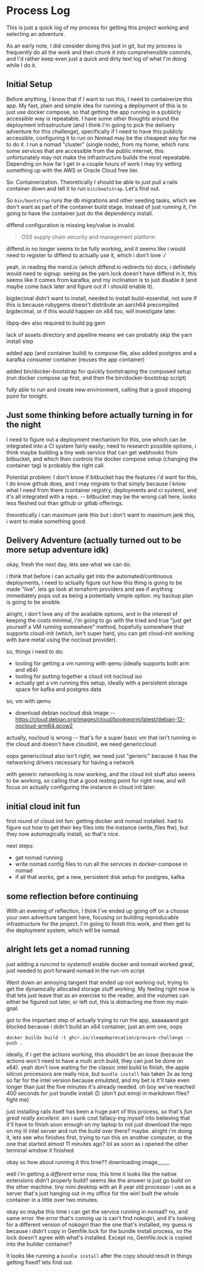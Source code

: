 # Process Log

This is just a quick log of my process for getting this project working and selecting an adventure.

As an early note, I did consider doing this just in git, but my process is frequently do all the work and then chunk it into comprehensible commits, and I'd rather keep even just a quick and dirty text log of what I'm doing while I do it.

## Initial Setup

Before anything, I know that if I want to run this, I need to containerize this app.
My fast, plain and simple idea for running a deployment of this is to just use docker compose, so that getting the app running in a publicly accessible way is repeatable.
I have some other thoughts around the deployment infrastructure (and I think I'm going to pick the delivery adventure for this challenge), specifically if I need to have this publicly accessible, configuring it to run on Nomad may be the cheapest way for me to do it.
I run a nomad "cluster" (single node), from my home, which runs some services that are accessible from the public internet, this unfortunately may not make the infrastructure builds the most repeatable.
Depending on how far I get in a couple hours of work I may try setting something up with the AWS or Oracle Cloud free tier.

So: Containerization.
Theoretically I should be able to just pull a rails container down and tell it to run `bin/bootstrap`.
Let's find out.

So `bin/bootstrap` runs the db migrations and other seeding tasks, which we don't want as part of the container build stage.
Instead of just running it, I'm going to have the container just do the dependency install.

diffend configuration is missing key/value is invalid.

> OSS supply chain security and management platform

diffend.io no longer seems to be fully working, and it seems like i would need to register to diffend to actually use it, which i don't love :/

yeah, in reading the mend.io (which diffend.io redirects to) docs, i definitely would need to signup. seeing as the yarn.lock doesn't have diffend in it, this seems like it comes from karafka, and my inclination is to just disable it (and maybe come back later and figure out if i should enable it).

bigdecimal didn't want to install, needed to install build-essential, not sure if this is because rubygems doesn't distribute an aarch64 precompiled bigdecimal, or if this would happen on x64 too, will investigate later.

libpq-dev also required to build pg gem

lack of assets directory and pipeline means we can probably skip the yarn install step

added app (and container build) to compose file, also added postgres and a karafka consumer container (reuses the app container)

added bin/docker-bootstrap for quickly bootstraping the composed setup (run docker compose up first, and then the bin/docker-bootstrap script)

fully able to run and create new environment, calling that a good stopping point for tonight.

## Just some thinking before actually turning in for the night

I need to figure out a deployment mechanism for this, one which can be integrated into a CI system fairly easily; need to research possible options, i think maybe building a tiny web service that can get webhooks from bitbucket, and which then controls the docker compose setup (changing the container tag) is probably the right call.

Potential problem: I don't know if bitbucket has the features i'd want for this, I do know github does, and I may migrate to that simply because I know what I need from there (container registry, deployments and ci system), and it's all integrated with a repo. -- bitbucket may be the wrong call here, looks less fleshed out than github or gitlab offerings.

theoretically i can maximum jank this but i don't want to maximum jank this, i want to make something good.


## Delivery Adventure (actually turned out to be more setup adventure idk)

okay, fresh the next day, lets see what we can do.

i think that before i can actually get into the automated/continuous deployments, i need to actually figure out how this thing is going to be made "live".
lets go look at terraform providers and see if anything immediately pops out as being a potentially simple option. my backup plan is going to be ansible.

alright, i don't love any of the available options, and in the interest of keeping the costs minimal, i'm going to go with the tried and true "just get yourself a VM running somewhere" method, hopefully somewhere that supports cloud-init (which, isn't super hard, you can get cloud-init working with bare metal using the nocloud provider).

so, things i need to do:

- tooling for getting a vm running with qemu (ideally supports both arm and x64)
- tooling for putting together a cloud init nocloud iso
- actually get a vm running this setup, ideally with a persistent storage space for kafka and postgres data

so, vm with qemu

- download debian nocloud disk image -- https://cloud.debian.org/images/cloud/bookworm/latest/debian-12-nocloud-arm64.qcow2

actually, nocloud is wrong -- that's for a super basic vm that isn't running in the cloud and doesn't have cloudinit, we need genericcloud

oops genericcloud also isn't right, we need just "generic" because it has the networking drivers necessary for having a network

with generic networking is now working, and the cloud init stuff also seems to be working, so calling that a good resting point for right now, and will focus on actually configuring the instance in cloud init later.

## initial cloud init fun

first round of cloud init fun: getting docker and nomad installed.
had to figure out how to get their key files into the instance (write_files ftw), but they now automagically install, so that's nice.

next steps:
- get nomad running
- write nomad config files to run all the services in docker-compose in nomad
- if all that works, get a new, persistent disk setup for postgres, kafka

## some reflection before continuing

With an evening of reflection, I think I've ended up going off on a choose your own adventure tangent here, focusing on building reproducable infrastructure for the project. I'm going to finish this work, and then get to the deployment system, which will be nomad.

## alright lets get a nomad running

just adding a runcmd to systemctl enable docker and nomad worked great, just needed to port forward nomad in the run-vm script


Went down an annoying tangent that ended up not working out, trying to get the dynamically allocated storage stuff working. My feeling right now is that lets just leave that as an exercise to the reader, and the volumes can either be figured out later, or left out, this is distracting me from my main goal.

got to the important step of actually trying to run the app, aaaaaaand got blocked because i didn't build an x64 container, just an arm one, oops

    docker buildx build -t ghcr.io/sleepdeprecation/procare-challenge --push .

ideally, if i get the actions working, this shouldn't be an issue (because the actions won't need to have a multi arch build, they can just be done on x64).
yeah don't love waiting for the classic intel build to finish, the apple silicon processors are really nice, but `bundle install` has taken 3x as long so far for the intel version because _emulated_, and my bet is it'll take even longer than just the five minutes it's already needed.
oh boy we've reached 400 seconds for just bundle install 🙃
(don't put emoji in markdown files? fight me)

just installing rails itself has been a huge part of this process, so that's _fun_ _great_ _really excellent_. am i sunk cost fallacy-ing myself into believing that it'll have to finish soon enough on my laptop to not just download the repo on my lil intel server and run the build over there? maybe. alright i'm doing it, lets see who finishes first, trying to run this on another computer, or the one that started almost 11 minutes ago? lol as soon as i opened the other terminal window it finished

okay so how about running it this time?? downloading image,,,,,,,,

well i'm getting a _different_ error now, this time it looks like the native extensions didn't properly build? seems like the answer is just go build on the other machine.
tiny mini desktop with an 8 year old processor i use as a server that's just hanging out in my office for the win! built the whole container in a little over two minutes.

okay so maybe this time i can get the service running in nomad? no, and same error.
the error that's coming up is can't find nokogiri, and it's looking for a different version of nokogiri than the one that's installed, my guess is because i didn't copy in Gemfile.lock for the bundle install process, so the lock doesn't agree with what's installed.
Except no, Gemfile.lock is copied into the builder container?

It looks like running a `bundle install` after the copy _should_ result in things getting fixed? lets find out.
